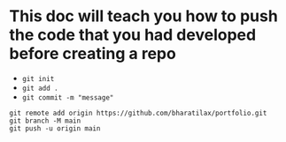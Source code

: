 # This doc will teach you how to push the code that you had developed before creating a repo
- `git init` 
- `git add .`
- `git commit -m "message"`
``` 
git remote add origin https://github.com/bharatilax/portfolio.git
git branch -M main
git push -u origin main
```
